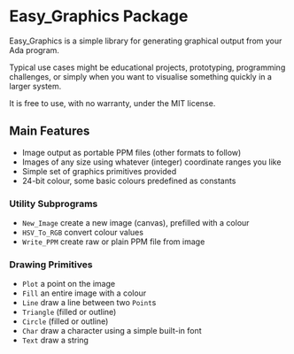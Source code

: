 # Easy_Graphics Package

Easy_Graphics is a simple library for generating graphical output from your Ada program.

Typical use cases might be educational projects, prototyping, programming challenges, or
simply when you want to visualise something quickly in a larger system.

It is free to use, with no warranty, under the MIT license.

## Main Features

* Image output as portable PPM files (other formats to follow)
* Images of any size using whatever (integer) coordinate ranges you like
* Simple set of graphics primitives provided
* 24-bit colour, some basic colours predefined as constants

### Utility Subprograms
* `New_Image` create a new image (canvas), prefilled with a colour
* `HSV_To_RGB` convert colour values
* `Write_PPM` create raw or plain PPM file from image

### Drawing Primitives
* `Plot` a point on the image
* `Fill` an entire image with a colour
* `Line` draw a line between two `Point`s
* `Triangle` (filled or outline)
* `Circle` (filled or outline)
* `Char` draw a character using a simple built-in font
* `Text` draw a string
